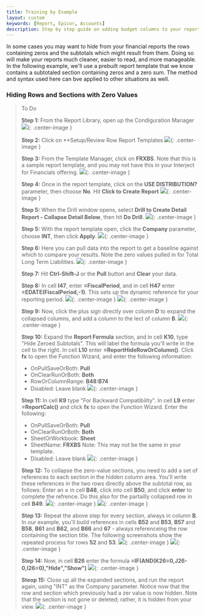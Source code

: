 ```yaml
---
title: Training by Example
layout: custom
keywords: [Report, Epicor, Accounts]
description: Step by step guide on adding budget columns to your report templates.
---
```


In some cases you may want to hide from your financial reports the rows containing zeros and the subtotals which might result from them. Doing so will make your reports much cleaner, easier to read, and more manageable. In the following example, we'll use a prebuilt report template that we know contains a subtotaled section containing zeros and a zero sum. The method and syntax used here can bve applied to other situations as well.

### Hiding Rows and Sections with Zero Values

> To Do
>
> **Step 1:** From the Report Library, open up the Condiguration Manager
> ![](/images/bFinancialsHideZeros/HideZeros1.png){: .center-image }
>
> **Step 2:** Click on **Setup/Review Row Report Templates
> ![](/images/bFinancialsHideZeros/HideZeros2.png){: .center-image }
>
> **Step 3:** From the Template Manager, click on **FRXBS**. Note that this is a sample report template, and you may not have this in your Interject for Financials offering.
> ![](/images/bFinancialsHideZeros/HideZeros3.png){: .center-image }
>
> **Step 4:** Once in the report template, click on the **USE DISTRIBUTION?** parameter, then choose **No**. Hit **Click to Create Report**
> ![](/images/bFinancialsHideZeros/HideZeros4.png){: .center-image }
>
> **Step 5:** When the Drill window opens, select **Drill to Create Detail Report - Collapse Detail Below**, then hit **Do Drill**.
> ![](/images/bFinancialsHideZeros/HideZeros5.png){: .center-image }
>
> **Step 5:** With the report template open, click the **Company** parameter, choose **INT**, then click **Apply**.
> ![](/images/bFinancialsHideZeros/HideZeros6.png){: .center-image }
>
> **Step 6:** Here you can pull data into the report to get a baseline against which to compare your results. Note the zero values pulled in for Total Long Term Liabilities.
> ![](/images/bFinancialsHideZeros/HideZerosInitial.png){: .center-image }
>
> **Step 7:** Hit **Ctrl-Shift-J** or the **Pull** button and **Clear** your data.
>
> **Step 8:** In cell **I47**, enter **=FiscalPeriod**, and in cell **H47** enter **=EDATE(FiscalPeriod,-1)**. This sets up the dynamic reference for your reporting period.
> ![](/images/bFinancialsHideZeros/HideZeros7.png){: .center-image }
>![](/images/bFinancialsHideZeros/HideZeros8.png){: .center-image }
>
> **Step 9:** Now, click the plus sign directly over column **D** to expand the collapsed columns, and add a column to the lect of column **B**.
> ![](/images/bFinancialsHideZeros/HideZeros9.png){: .center-image }
>
> **Step 10:** Expand the **Report Formula** section, and in cell **K10**, type "Hide Zeroed Subtotals". This will label the formula you'll write in the cell to the right. In cell **L10** enter **=ReportHideRowOrColumn()**. Click **fx** to open the Function Wizard, and enter the following information:
> - OnPullSaveOrBoth: **Pull**
> - OnClearRunOrBoth: **Both**
> - RowOrColumnRange: **B48:B74**
> - Disabled: Leave blank
> ![](/images/bFinancialsHideZeros/HideZeros10.png){: .center-image }
>
> **Step 11:** In cell **K9** type "For Backward Compatibility". In cell **L9** enter **=ReportCalc()** and click **fx** to open the Function Wizard. Enter the following:
> - OnPullSaveOrBoth: **Pull**
> - OnClearRunOrBoth: **Both**
> - SheetOrWorkbook: **Sheet**
> - SheetName: **FRXBS** Note: This may not be the same in your template.
> - Disabled: Leave blank
> ![](/images/bFinancialsHideZeros/HideZeros11.png){: .center-image }
>
> **Step 12:** To collapse the zero-value sections, you need to add a set of references to each section in the hidden column area. You'll write these references in the two rows directly above the subtotal row, as follows: Enter an **=** in cell **B48**, click into cell **B50**, and click **enter** to complete the refrence. Do this also for the partailly collapsed row in cell **B49**.
> ![](/images/bFinancialsHideZeros/HideZeros12a.png){: .center-image }
> ![](/images/bFinancialsHideZeros/HideZeros12b.png){: .center-image }
>
> **Step 13:** Repeat the above step for every section, always in column **B**. In our example, you'll build references in cells **B52** and **B53**, **B57** and **B58**, **B61** and **B62**, and **B66** and **67** - always referenceing the row containing the section title. The following screenshots show the repeated process for rows **52** and **53**.
> ![](/images/bFinancialsHideZeros/HideZeros13a.png){: .center-image }
> ![](/images/bFinancialsHideZeros/HideZeros13a.png){: .center-image }
>
> **Step 14:** Now, in cell **B26** enter the formula **=IF(AND(K26=0,J26-0,I26=0),"Hide","Show")**
> ![](/images/bFinancialsHideZeros/HideZeros14.png){: .center-image }
>
> **Steop 15:** Close up all the expanded sections, and run the report again, using "INT" as the Company parameter. Notice now that the row and section which previously had a zer value is now hidden. Note that the section is not gone or deleted; rather, it is hidden from your view.
> ![](/images/bFinancialsHideZeros/HideZerosResult.png){: .center-image }
>
